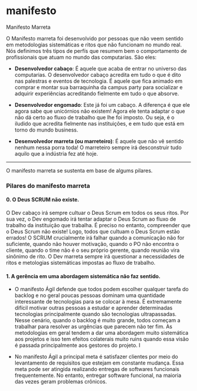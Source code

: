 # manifesto
Manifesto Marreta

O Manifesto marreta foi desenvolvido por pessoas que não veem sentido em metodologias sistemáticas e ritos que não funcionam no mundo real. Nós definimos três tipos de perfís que resumem bem o comportamento de profissionais que atuam no mundo das computarias. São eles:

* **Desenvolvedor cabaço**: É aquele que acaba de entrar no universo das computarias. O desenvolvedor cabaço acredita em tudo o que é dito nas palestras e eventos de tecnologia. É aquele que fica animado em comprar e montar sua barraquinha da campus party para socializar e adquirir experiências acreditando fielmente em tudo o que absorve.

* **Desenvolvedor engomado**: Este já foi um cabaço. A diferença é que ele agora sabe que unicórnios não existem! Agora ele tenta adaptar o que não dá certo ao fluxo de trabalho que lhe foi imposto. Ou seja, é o iludido que acredita fielmente nas instituições, e em tudo que está em torno do mundo business.

* **Desenvolvedor marreta (ou marreteiro)**: É aquele que não vê sentido nenhum nessa porra toda! O marreteiro sempre irá desconstruir tudo aquilo que a indústria fez até hoje.

---

O manifesto marreta se sustenta em base de algums pilares.

### Pilares do manifesto marreta

#### 0. O Deus SCRUM não existe. 
O Dev cabaço irá sempre cultuar o Deus Scrum em todos os seus ritos. Por sua vez, o Dev engomado irá tentar adaptar o Deus Scrum ao fluxo de trabalho da instituição que trabalha. É preciso no entanto, compreender que o Deus Scrum não existe! Logo, todos que cultuam o Deus Scrum estão errados! O SCRUM crucialmente irá falhar quando a comunicação não for suficiente, quando não houver motivação, quando o PO não encontra o cliente, quando o time não é o seu próprio gerente, quando reunião vira sinônimo de rito. O Dev marreta sempre irá questionar a necessidades de ritos e metologias sistemáticas impostas ao fluxo de trabalho.
  
#### 1. A gerência em uma abordagem sistemática não faz sentido.
* O manifesto Ágil defende que todos podem escolher qualquer tarefa do backlog e no geral poucas pessoas dominam uma quantidade interessante de tecnologias para se colocar à mesa. É extremamente difícil motivar outras pessoas a estudar e aprender determinadas tecnologias principalmente quando são tecnologias ultrapassadas. Nesse cenário, quando o backlog é muito grande, todos começam a trabalhar para resolver as urgências que parecem não ter fim. As metodologias em geral tendem a dar uma abordagem muito sistemática aos projetos e isso tem efeitos colaterais muito ruins quando essa visão é passada principalmente aos gestores do projeto. I

* No manifesto Ágil a principal meta é satisfazer clientes por meio do levantamento de requisitos que estejam em constante mudança. Essa meta pode ser atingida realizando entregas de softwares funcionais frequentemente. No entanto, entregar software funcional, na maioria das vezes geram problemas crônicos.
 
 
